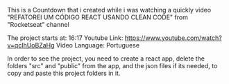 This is a Countdown that i created while i was watching a quickly video "REFATOREI UM CÓDIGO REACT USANDO CLEAN CODE" from "Rocketseat" channel

The project starts at: 16:17
Youtube Link: https://www.youtube.com/watch?v=qcIhUoBZaHg
Video Language: Portuguese

In order to see the project, you need to create a react app, delete the folders "src" and "public" from the app, and the json files if its needed, to copy and paste this project folders in it.